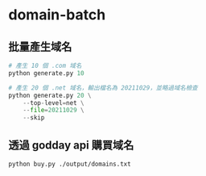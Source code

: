 # domain-batch

## 批量產生域名
```py
# 產生 10 個 .com 域名
python generate.py 10

# 產生 20 個 .net 域名，輸出檔名為 20211029，並略過域名檢查
python generate.py 20 \
    --top-level=net \
    --file=20211029 \
    --skip
```
## 透過 godday api 購買域名
```
python buy.py ./output/domains.txt
```